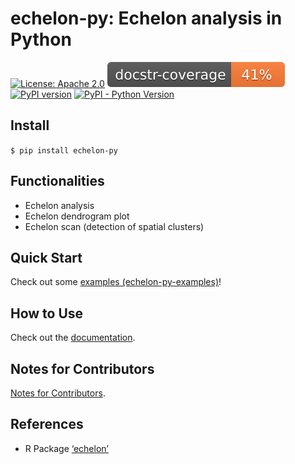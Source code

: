 # echelon-py: Echelon analysis in Python
[![License: Apache 2.0](https://img.shields.io/badge/License-Apache%202.0-blue.svg)](https://github.com/takeshi-teshima/echelon-py/blob/master/LICENSE)
[![Documentation Coverage Rate Badge](./docs_src/coverage_badge.svg)](https://takeshi-teshima.github.io/echelon-py/index.html)
[![PyPI version](https://badge.fury.io/py/echelon-py.svg)](https://badge.fury.io/py/echelon-py)
[![PyPI - Python Version](https://img.shields.io/pypi/pyversions/echelon-py)](https://takeshi-teshima.github.io/echelon-py/index.html)

## Install
`$ pip install echelon-py`

## Functionalities
- Echelon analysis
- Echelon dendrogram plot
- Echelon scan (detection of spatial clusters)

## Quick Start
Check out some [examples (echelon-py-examples)](https://takeshi-teshima.github.io/echelon-py-examples/)!

## How to Use
Check out the [documentation](https://takeshi-teshima.github.io/echelon-py/).

## Notes for Contributors
[Notes for Contributors](./README-dev.md).

## References
- R Package [‘echelon’](https://cran.r-project.org/web/packages/echelon/echelon.pdf)
